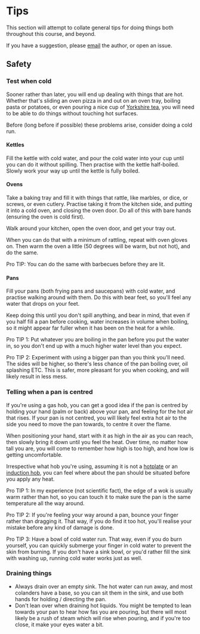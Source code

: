 # Tips

This section will attempt to collate general tips for doing things both throughout this course, and beyond.

If you have a suggestion, please [email](mailto:chris.norman2@gmail.com) the author, or open an issue.

## Safety

### Test when cold

Sooner rather than later, you will end up dealing with things that are hot. Whether that's sliding an oven pizza in and out on an oven tray, boiling pasta or potatoes, or even pouring a nice cup of [Yorkshire tea](https://www.yorkshiretea.co.uk/), you will need to be able to do things without touching hot surfaces.

Before (long before if possible) these problems arise, consider doing a cold run.

#### Kettles

Fill the kettle with cold water, and pour the cold water into your cup until you can do it without spilling. Then practise with the kettle half-boiled. Slowly work your way up until the kettle is fully boiled.

#### Ovens

Take a baking tray and fill it with things that rattle, like marbles, or dice, or screws, or even cutlery. Practise taking it from the kitchen side, and putting it into a cold oven, and closing the oven door. Do all of this with bare hands (ensuring the oven is cold first).

Walk around your kitchen, open the oven door, and get your tray out.

When you can do that with a minimum of rattling, repeat with oven gloves on. Then warm the oven a little (50 degrees will be warm, but not hot), and do the same.

Pro TIP: You can do the same with barbecues before they are lit.

#### Pans

Fill your pans (both frying pans and saucepans) with cold water, and practise walking around with them. Do this with bear feet, so you'll feel any water that drops on your feet.

Keep doing this until you don't spill anything, and bear in mind, that even if you half fill a pan before cooking, water increases in volume when boiling, so it might appear far fuller when it has been on the heat for a while.

Pro TIP 1: Put whatever you are boiling in the pan before you put the water in, so you don't end up with a much higher water level than you expect.

Pro TIP 2: Experiment with using a bigger pan than you think you'll need. The sides will be higher, so there's less chance of the pan boiling over, oil splashing ETC. This is safer, more pleasant for you when cooking, and will likely result in less mess.

### Telling when a pan is centred

If you're using a gas hob, you can get a good idea if the pan is centred by holding your hand (palm or back) above your pan, and feeling for the hot air that rises. If your pan is not centred, you will likely feel extra hot air to the side you need to move the pan towards, to centre it over the flame.

When positioning your hand, start with it as high in the air as you can reach, then slowly bring it down until you feel the heat. Over time, no matter how tall you are, you will come to remember how high is too high, and how low is getting uncomfortable.

Irrespective what hob you're using, assuming it is not a [hotplate](https://dictionary.cambridge.org/dictionary/english/hotplate) or an [induction hob](https://www.cookersandovens.co.uk/blog/what-is-induction/), you can feel where about the pan should be situated before you apply any heat.

Pro TIP 1: In my experience (not scientific fact), the edge of a wok is usually warm rather than hot, so you can touch it to make sure the pan is the same temperature all the way around.

Pro TIP 2: If you're feeling your way around a pan, bounce your finger rather than dragging it. That way, if you do find it too hot, you'll realise your mistake before any kind of damage is done.

Pro TIP 3: Have a bowl of cold water run. That way, even if you do burn yourself, you can quickly submerge your finger in cold water to prevent the skin from burning. If you don't have a sink bowl, or you'd rather fill the sink with washing up, running cold water works just as well.

### Draining things

- Always drain over an empty sink. The hot water can run away, and most colanders have a base, so you can sit them in the sink, and use both hands for holding / directing the pan.
- Don't lean over when draining hot liquids. You might be tempted to lean towards your pan to hear how fas you are pouring, but there will most likely be a rush of steam which will rise when pouring, and if you're too close, it make your eyes water a bit.

